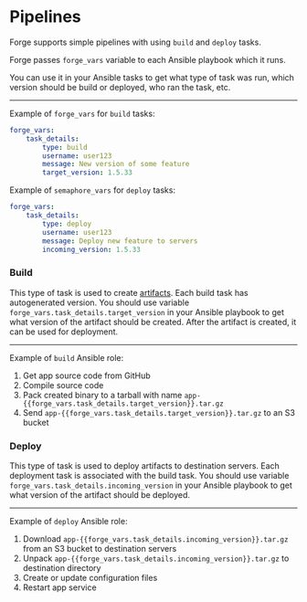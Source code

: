 # Pipelines

Forge supports simple pipelines with using `build` and `deploy` tasks. 

Forge passes `forge_vars` variable to each Ansible playbook which it runs.

You can use it in your Ansible tasks to get what type of task was run, which version should be build or deployed, who ran the task, etc.

---

Example of `forge_vars` for `build` tasks:

```yaml
forge_vars:
    task_details:
        type: build
        username: user123
        message: New version of some feature
        target_version: 1.5.33
```

Example of `semaphore_vars` for `deploy` tasks:

```yaml
forge_vars:
    task_details:
        type: deploy
        username: user123
        message: Deploy new feature to servers
        incoming_version: 1.5.33
```

### Build

This type of task is used to create [artifacts](https://en.wikipedia.org/wiki/Artifact\_\(software\_development\)). Each build task has autogenerated version. You should use variable `forge_vars.task_details.target_version` in your Ansible playbook to get what version of the artifact should be created. After the artifact is created, it can be used for deployment.

---

Example of `build` Ansible role:

1. Get app source code from GitHub
2. Compile source code
3. Pack created binary to a tarball with name `app-{{forge_vars.task_details.target_version}}.tar.gz`
4. Send `app-{{forge_vars.task_details.target_version}}.tar.gz` to an S3 bucket



### Deploy

This type of task is used to deploy artifacts to destination servers. Each deployment task is associated with the build task. You should use variable `forge_vars.task_details.incoming_version` in your Ansible playbook to get what version of the artifact should be deployed.

---

Example of `deploy` Ansible role:

1. Download `app-{{forge_vars.task_details.incoming_version}}.tar.gz` from an S3 bucket to destination servers
2. Unpack `app-{{forge_vars.task_details.incoming_version}}.tar.gz` to destination directory
3. Create or update configuration files
4. Restart app service


